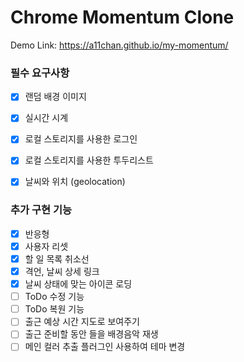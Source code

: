 # Chrome Momentum Clone

Demo Link: https://a11chan.github.io/my-momentum/

### 필수 요구사항  
- [x] 랜덤 배경 이미지  
- [x] 실시간 시계  
- [x] 로컬 스토리지를 사용한 로그인  
- [x] 로컬 스토리지를 사용한 투두리스트  
- [x] 날씨와 위치 (geolocation)  


### 추가 구현 기능  
- [x] 반응형
- [x] 사용자 리셋  
- [x] 할 일 목록 취소선  
- [x] 격언, 날씨 상세 링크  
- [x] 날씨 상태에 맞는 아이콘 로딩  
- [ ] ToDo 수정 기능  
- [ ] ToDo 복원 기능  
- [ ] 출근 예상 시간 지도로 보여주기  
- [ ] 출근 준비할 동안 들을 배경음악 재생  
- [ ] 메인 컬러 추출 플러그인 사용하여 테마 변경
